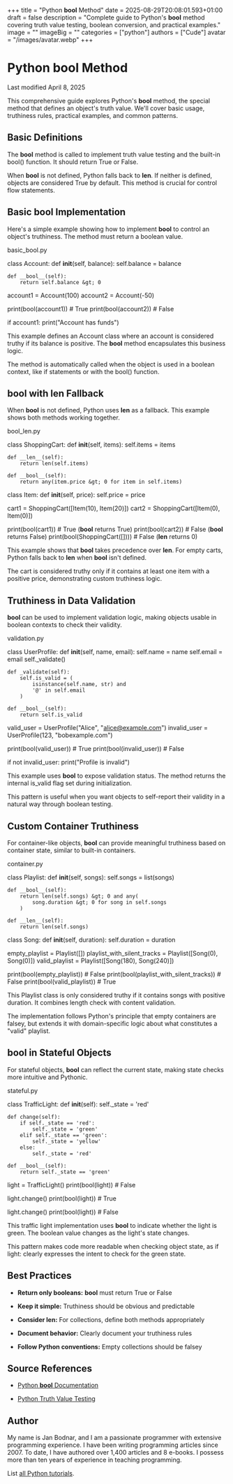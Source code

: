 +++
title = "Python __bool__ Method"
date = 2025-08-29T20:08:01.593+01:00
draft = false
description = "Complete guide to Python's __bool__ method covering truth value testing, boolean conversion, and practical examples."
image = ""
imageBig = ""
categories = ["python"]
authors = ["Cude"]
avatar = "/images/avatar.webp"
+++

# Python __bool__ Method

Last modified April 8, 2025

This comprehensive guide explores Python's __bool__ method, the
special method that defines an object's truth value. We'll cover basic usage,
truthiness rules, practical examples, and common patterns.

## Basic Definitions

The __bool__ method is called to implement truth value testing
and the built-in bool() function. It should return True
or False.

When __bool__ is not defined, Python falls back to __len__.
If neither is defined, objects are considered True by default.
This method is crucial for control flow statements.

## Basic __bool__ Implementation

Here's a simple example showing how to implement __bool__ to
control an object's truthiness. The method must return a boolean value.

basic_bool.py
  

class Account:
    def __init__(self, balance):
        self.balance = balance
    
    def __bool__(self):
        return self.balance &gt; 0

account1 = Account(100)
account2 = Account(-50)

print(bool(account1))  # True
print(bool(account2))  # False

if account1:
    print("Account has funds")

This example defines an Account class where an account is
considered truthy if its balance is positive. The __bool__
method encapsulates this business logic.

The method is automatically called when the object is used in a boolean
context, like if statements or with the bool()
function.

## __bool__ with __len__ Fallback

When __bool__ is not defined, Python uses __len__
as a fallback. This example shows both methods working together.

bool_len.py
  

class ShoppingCart:
    def __init__(self, items):
        self.items = items
    
    def __len__(self):
        return len(self.items)
    
    def __bool__(self):
        return any(item.price &gt; 0 for item in self.items)

class Item:
    def __init__(self, price):
        self.price = price

cart1 = ShoppingCart([Item(10), Item(20)])
cart2 = ShoppingCart([Item(0), Item(0)])

print(bool(cart1))  # True (__bool__ returns True)
print(bool(cart2))  # False (__bool__ returns False)
print(bool(ShoppingCart([])))  # False (__len__ returns 0)

This example shows that __bool__ takes precedence over
__len__. For empty carts, Python falls back to __len__
when __bool__ isn't defined.

The cart is considered truthy only if it contains at least one item with
a positive price, demonstrating custom truthiness logic.

## Truthiness in Data Validation

__bool__ can be used to implement validation logic, making
objects usable in boolean contexts to check their validity.

validation.py
  

class UserProfile:
    def __init__(self, name, email):
        self.name = name
        self.email = email
        self._validate()
    
    def _validate(self):
        self.is_valid = (
            isinstance(self.name, str) and 
            '@' in self.email
        )
    
    def __bool__(self):
        return self.is_valid

valid_user = UserProfile("Alice", "alice@example.com")
invalid_user = UserProfile(123, "bobexample.com")

print(bool(valid_user))    # True
print(bool(invalid_user))  # False

if not invalid_user:
    print("Profile is invalid")

This example uses __bool__ to expose validation status. The
method returns the internal is_valid flag set during
initialization.

This pattern is useful when you want objects to self-report their validity
in a natural way through boolean testing.

## Custom Container Truthiness

For container-like objects, __bool__ can provide meaningful
truthiness based on container state, similar to built-in containers.

container.py
  

class Playlist:
    def __init__(self, songs):
        self.songs = list(songs)
    
    def __bool__(self):
        return len(self.songs) &gt; 0 and any(
            song.duration &gt; 0 for song in self.songs
        )
    
    def __len__(self):
        return len(self.songs)

class Song:
    def __init__(self, duration):
        self.duration = duration

empty_playlist = Playlist([])
playlist_with_silent_tracks = Playlist([Song(0), Song(0)])
valid_playlist = Playlist([Song(180), Song(240)])

print(bool(empty_playlist))               # False
print(bool(playlist_with_silent_tracks))  # False
print(bool(valid_playlist))               # True

This Playlist class is only considered truthy if it contains
songs with positive duration. It combines length check with content
validation.

The implementation follows Python's principle that empty containers are
falsey, but extends it with domain-specific logic about what constitutes
a "valid" playlist.

## __bool__ in Stateful Objects

For stateful objects, __bool__ can reflect the current state,
making state checks more intuitive and Pythonic.

stateful.py
  

class TrafficLight:
    def __init__(self):
        self._state = 'red'
    
    def change(self):
        if self._state == 'red':
            self._state = 'green'
        elif self._state == 'green':
            self._state = 'yellow'
        else:
            self._state = 'red'
    
    def __bool__(self):
        return self._state == 'green'

light = TrafficLight()
print(bool(light))  # False

light.change()
print(bool(light))  # True

light.change()
print(bool(light))  # False

This traffic light implementation uses __bool__ to indicate
whether the light is green. The boolean value changes as the light's
state changes.

This pattern makes code more readable when checking object state, as
if light: clearly expresses the intent to check for the
green state.

## Best Practices

- **Return only booleans:** __bool__ must return True or False

- **Keep it simple:** Truthiness should be obvious and predictable

- **Consider __len__:** For collections, define both methods appropriately

- **Document behavior:** Clearly document your truthiness rules

- **Follow Python conventions:** Empty collections should be falsey

## Source References

- [Python __bool__ Documentation](https://docs.python.org/3/reference/datamodel.html#object.__bool__)

- [Python Truth Value Testing](https://docs.python.org/3/library/stdtypes.html#truth-value-testing)

## Author

My name is Jan Bodnar, and I am a passionate programmer with extensive
programming experience. I have been writing programming articles since 2007.
To date, I have authored over 1,400 articles and 8 e-books. I possess more
than ten years of experience in teaching programming.

List [all Python tutorials](/python/).